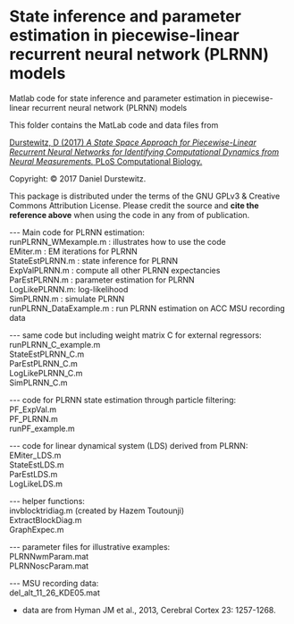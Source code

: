 #  State inference and parameter estimation in piecewise-linear recurrent neural network (PLRNN) models 

Matlab code for state inference and parameter estimation in piecewise-linear recurrent neural network (PLRNN) models

This folder contains the MatLab code and data files from

[Durstewitz, D (2017) *A State Space Approach for Piecewise-Linear Recurrent Neural Networks
   for Identifying Computational Dynamics from Neural Measurements.* PLoS Computational Biology.](http://journals.plos.org/ploscompbiol/article?id=10.1371/journal.pcbi.1005542)

Copyright: © 2017 Daniel Durstewitz.

This package is distributed under the terms of the GNU GPLv3 & Creative Commons Attribution License.
Please credit the source and **cite the reference above** when using the code in any from of publication.


--- Main code for PLRNN estimation:  
runPLRNN_WMexample.m : illustrates how to use the code  
EMiter.m : EM iterations for PLRNN  
StateEstPLRNN.m : state inference for PLRNN  
ExpValPLRNN.m : compute all other PLRNN expectancies  
ParEstPLRNN.m : parameter estimation for PLRNN  
LogLikePLRNN.m: log-likelihood  
SimPLRNN.m : simulate PLRNN  
runPLRNN_DataExample.m : run PLRNN estimation on ACC MSU recording data  

--- same code but including weight matrix C for external regressors:  
runPLRNN_C_example.m  
StateEstPLRNN_C.m  
ParEstPLRNN_C.m  
LogLikePLRNN_C.m  
SimPLRNN_C.m  

--- code for PLRNN state estimation through particle filtering:  
PF_ExpVal.m  
PF_PLRNN.m  
runPF_example.m  

--- code for linear dynamical system (LDS) derived from PLRNN:  
EMiter_LDS.m  
StateEstLDS.m  
ParEstLDS.m  
LogLikeLDS.m  

--- helper functions:  
invblocktridiag.m (created by Hazem Toutounji)  
ExtractBlockDiag.m  
GraphExpec.m  

--- parameter files for illustrative examples:  
PLRNNwmParam.mat  
PLRNNoscParam.mat  

--- MSU recording data:  
del_alt_11_26_KDE05.mat  
- data are from Hyman JM et al., 2013, Cerebral Cortex 23: 1257-1268.
